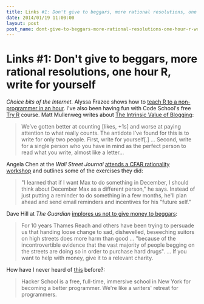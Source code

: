 ```yaml
---
title: Links #1: Don't give to beggars, more rational resolutions, one hour R, write for yourself
date: 2014/01/19 11:00:00
layout: post
post_name: dont-give-to-beggars-more-rational-resolutions-one-hour-r-write-for-yourself
---
```

# Links #1: Don't give to beggars, more rational resolutions, one hour R, write for yourself

_Choice bits of the Internet._ Alyssa Frazee shows how to [teach R to a non-programmer in an hour](http://alyssafrazee.com/introducing-R.html). I've also been having fun with Code School's free [Try R](http://tryr.codeschool.com/) course. Matt Mullenweg writes about [The Intrinsic Value of Blogging](http://ma.tt/2014/01/intrinsic-blogging/): 

> We’ve gotten better at counting [likes, +1s] and worse at paying attention to what really counts. The antidote I’ve found for this is to write for only two people. First, write for yourself[.] ... Second, write for a single person who you have in mind as the perfect person to read what you write, almost like a letter...

Angela Chen at the _Wall Street Journal_ [attends a CFAR rationality workshop](http://online.wsj.com/news/articles/SB10001424052702303453004579290510733740616) and outlines some of the exercises they did: 

> "I learned that if I want Max to do something in December, I should think about December Max as a different person," he says. Instead of just putting a reminder to do something in a few months, he'll plan ahead and send email reminders and incentives for his "future self."

Dave Hill at _The Guardian_ [implores us not to give money to beggars](http://www.theguardian.com/commentisfree/2013/dec/06/dont-give-money-beggars-help-them): 

> For 10 years Thames Reach and others have been trying to persuade us that handing loose change to sad, dishevelled, beseeching suitors on high streets does more harm than good ... "because of the incontrovertible evidence that the vast majority of people begging on the streets are doing so in order to purchase hard drugs". ... If you want to help with money, give it to a relevant charity.

How have I never heard of [this](https://www.hackerschool.com/about) before?: 

> Hacker School is a free, full-time, immersive school in New York for becoming a better programmer. We're like a writers' retreat for programmers.
